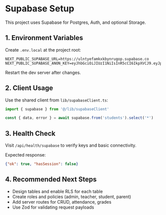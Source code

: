 # Supabase Setup

This project uses Supabase for Postgres, Auth, and optional Storage.

## 1. Environment Variables

Create `.env.local` at the project root:

```
NEXT_PUBLIC_SUPABASE_URL=https://ulntyefamkxkbynrugop.supabase.co
NEXT_PUBLIC_SUPABASE_ANON_KEY=eyJhbGciOiJIUzI1NiIsInR5cCI6IkpXVCJ9.eyJpc3MiOiJzdXBhYmFzZSIsInJlZiI6InVsbnR5ZWZhbWt4a2J5bnJ1Z29wIiwicm9sZSI6ImFub24iLCJpYXQiOjE3NjA2MjgwNDEsImV4cCI6MjA3NjIwNDA0MX0.TnL8jfBVJD8Z0N5rFl_KFhAku8zxiy2fFvztBDYHaWk
```

Restart the dev server after changes.

## 2. Client Usage

Use the shared client from `lib/supabaseClient.ts`:

```ts
import { supabase } from '@/lib/supabaseClient'

const { data, error } = await supabase.from('students').select('*')
```

## 3. Health Check

Visit `/api/health/supabase` to verify keys and basic connectivity.

Expected response:

```json
{"ok": true, "hasSession": false}
```

## 4. Recommended Next Steps

- Design tables and enable RLS for each table
- Create roles and policies (admin, teacher, student, parent)
- Add server routes for CRUD, attendance, grades
- Use Zod for validating request payloads
